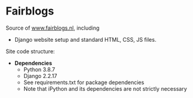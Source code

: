 # Fairblogs

Source of www.fairblogs.nl, including
- Django website setup and standard HTML, CSS, JS files.

Site code structure:

- **Dependencies**
  - Python 3.8.7
  - Django 2.2.17
  - See requirements.txt for package dependencies 
  - Note that iPython and its dependencies are not strictly necessary
